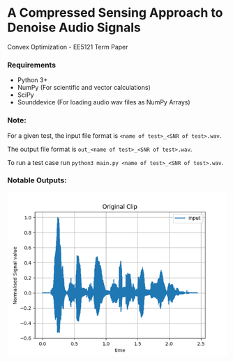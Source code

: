 # A Compressed Sensing Approach to Denoise Audio Signals
Convex Optimization - EE5121 Term Paper

### Requirements
- Python 3+
- NumPy (For scientific and vector calculations)
- SciPy
- Sounddevice (For loading audio wav files as NumPy Arrays)

### Note:
For a given test, the input file format is ```<name of test>_<SNR of test>.wav```.

The output file format is ```out_<name of test>_<SNR of test>.wav```.

To run a test case run ```python3 main.py <name of test>_<SNR of test>.wav```.

### Notable Outputs:
![alt text](test1.png)


